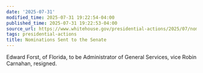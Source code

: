 ```yaml
---
date: '2025-07-31'
modified_time: 2025-07-31 19:22:54-04:00
published_time: 2025-07-31 19:22:53-04:00
source_url: https://www.whitehouse.gov/presidential-actions/2025/07/nominations-sent-to-the-senate-2d6e/
tags: presidential-actions
title: Nominations Sent to the Senate
---
```

 
Edward Forst, of Florida, to be Administrator of General Services, vice
Robin Carnahan, resigned.
